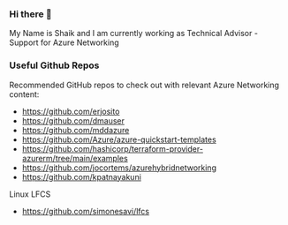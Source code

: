 ### Hi there 👋
My Name is Shaik and I am currently working as Technical Advisor - Support for Azure Networking 

### Useful Github Repos
Recommended GitHub repos to check out with relevant Azure Networking content:

- https://github.com/erjosito 
- https://github.com/dmauser
- https://github.com/mddazure
- https://github.com/Azure/azure-quickstart-templates
- https://github.com/hashicorp/terraform-provider-azurerm/tree/main/examples
- https://github.com/jocortems/azurehybridnetworking
- https://github.com/kpatnayakuni

Linux LFCS

- https://github.com/simonesavi/lfcs 


<!--
**Shaikngit/Shaikngit** is a ✨ _special_ ✨ repository because its `README.md` (this file) appears on your GitHub profile.

Here are some ideas to get you started:

- 🔭 I’m currently working on ...
- 🌱 I’m currently learning ...
- 👯 I’m looking to collaborate on ...
- 🤔 I’m looking for help with ...
- 💬 Ask me about ...
- 📫 How to reach me: ...
- 😄 Pronouns: ...
- ⚡ Fun fact: ...
-->
